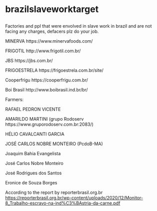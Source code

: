 # brazilslaveworktarget<p>
Factories and ppl that were envolved in slave work in brazil and are not facing any charges, defacers plz do your job.
<p>
<p>
MINERVA https://www.minervafoods.com/
<p>
FRIGOTIL http://www.frigotil.com.br/
<p>
JBS https://jbs.com.br/
  <p>
FRIGOESTRELA https://frigoestrela.com.br/site/
    <p>
Cooperfrigu https://cooperfrigu.com.br/
      <p>
Boi Brasil http://www.boibrasil.ind.br/br/
        <p>
<p>
<p>
Farmers:
<p>
<p>
<p>
RAFAEL PEDRON VICENTE
  <p>
AMARILDO MARTINI (grupo Rodoserv https://www.gruporodoserv.com.br:2083/)
<p>
HÉLIO CAVALCANTI GARCIA
<p>
JOSÉ CARLOS NOBRE MONTEIRO (PcdoB-MA)
<p>
Joaquim   Bahia   Evangelista
<p>
José  Carlos  Nobre  Monteiro
<p>
José  Rodrigues  dos  Santos
<p>
Eronice  de  Souza  Borges
<p>
  <p>

According to the report by reporterbrasil.org.br https://reporterbrasil.org.br/wp-content/uploads/2020/12/Monitor-8_Trabalho-escravo-na-ind%C3%BAstria-da-carne.pdf


